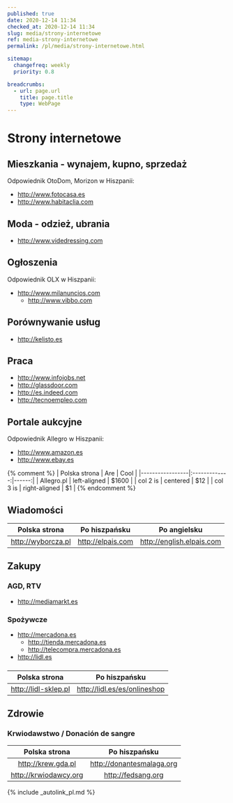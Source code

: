 ```yaml
---
published: true
date: 2020-12-14 11:34
checked_at: 2020-12-14 11:34
slug: media/strony-internetowe
ref: media-strony-internetowe
permalink: /pl/media/strony-internetowe.html

sitemap:
  changefreq: weekly
  priority: 0.8

breadcrumbs:
  - url: page.url
    title: page.title
    type: WebPage
---
```


# Strony internetowe

## Mieszkania - wynajem, kupno, sprzedaż

Odpowiednik OtoDom, Morizon w Hiszpanii:


- <http://www.fotocasa.es>
- <http://www.habitaclia.com>

## Moda - odzież, ubrania

- <http://www.videdressing.com>

## Ogłoszenia

Odpowiednik OLX w Hiszpanii:

- <http://www.milanuncios.com>
  - <http://www.vibbo.com>

## Porównywanie usług

- <http://kelisto.es>


## Praca

- <http://www.infojobs.net>
- <http://glassdoor.com>
- <http://es.indeed.com>
- <http://tecnoempleo.com>

## Portale aukcyjne

Odpowiednik Allegro w Hiszpanii:

- <http://www.amazon.es>
- <http://www.ebay.es>

{% comment %}
| Polska strona   |      Are      |  Cool |
|-----------------|:-------------:|------:|
| Allegro.pl      |  left-aligned | $1600 |
| col 2 is |    centered   |   $12 |
| col 3 is | right-aligned |    $1 |
{% endcomment %}

## Wiadomości

| Polska strona        | Po hiszpańsku       | Po angielsku                |
|:--------------------:|:-------------------:|:---------------------------:|
| <http://wyborcza.pl> | <http://elpais.com> | <http://english.elpais.com> |


## Zakupy

### AGD, RTV

- <http://mediamarkt.es>

### Spożywcze

- <http://mercadona.es>
  - <http://tienda.mercadona.es>
  - <http://telecompra.mercadona.es>
- <http://lidl.es>

### 

| Polska strona        | Po hiszpańsku               |
|--------------------|---------------------------|
| <http://lidl-sklep.pl> | <http://lidl.es/es/onlineshop> |

## Zdrowie

### Krwiodawstwo / Donación de sangre

| Polska strona        | Po hiszpańsku               |
|:--------------------:|:---------------------------:|
| <http://krew.gda.pl> | <http://donantesmalaga.org> |
| <http://krwiodawcy.org> | <http://fedsang.org> |


{% include _autolink_pl.md %}
